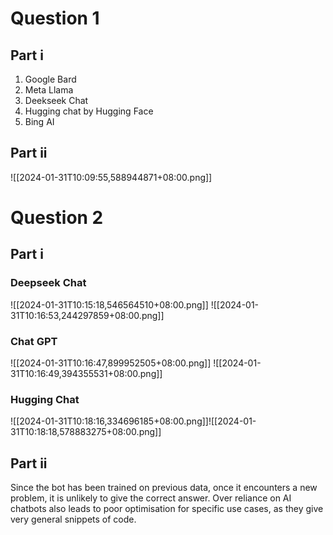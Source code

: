 # Question 1
## Part i
1. Google Bard
2. Meta Llama
3. Deekseek Chat 
4. Hugging chat by Hugging Face
5. Bing AI
## Part ii
![[2024-01-31T10:09:55,588944871+08:00.png]]
# Question 2
## Part i
### Deepseek Chat
![[2024-01-31T10:15:18,546564510+08:00.png]]
![[2024-01-31T10:16:53,244297859+08:00.png]]
### Chat GPT
![[2024-01-31T10:16:47,899952505+08:00.png]]
![[2024-01-31T10:16:49,394355531+08:00.png]]
### Hugging Chat
![[2024-01-31T10:18:16,334696185+08:00.png]]![[2024-01-31T10:18:18,578883275+08:00.png]]
## Part ii
Since the bot has been trained on previous data, once it encounters a new problem, it is unlikely to give the correct answer. Over reliance on AI chatbots also leads to poor optimisation for specific use cases, as they give very general snippets of code.